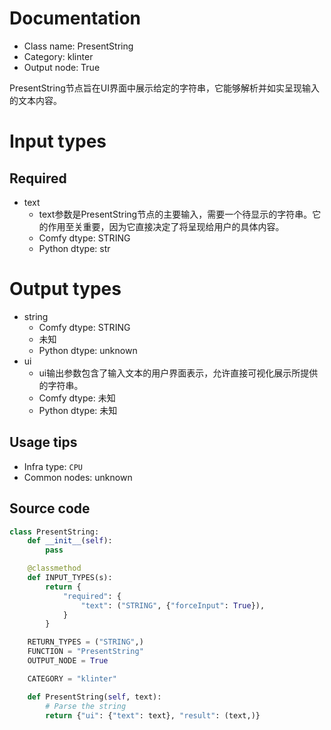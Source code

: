 
# Documentation
- Class name: PresentString
- Category: klinter
- Output node: True

PresentString节点旨在UI界面中展示给定的字符串，它能够解析并如实呈现输入的文本内容。

# Input types
## Required
- text
    - text参数是PresentString节点的主要输入，需要一个待显示的字符串。它的作用至关重要，因为它直接决定了将呈现给用户的具体内容。
    - Comfy dtype: STRING
    - Python dtype: str

# Output types
- string
    - Comfy dtype: STRING
    - 未知
    - Python dtype: unknown
- ui
    - ui输出参数包含了输入文本的用户界面表示，允许直接可视化展示所提供的字符串。
    - Comfy dtype: 未知
    - Python dtype: 未知


## Usage tips
- Infra type: `CPU`
- Common nodes: unknown


## Source code
```python
class PresentString:
    def __init__(self):
        pass

    @classmethod
    def INPUT_TYPES(s):
        return {
            "required": {
                "text": ("STRING", {"forceInput": True}),
            }
        }

    RETURN_TYPES = ("STRING",)
    FUNCTION = "PresentString"
    OUTPUT_NODE = True

    CATEGORY = "klinter"

    def PresentString(self, text):
        # Parse the string
        return {"ui": {"text": text}, "result": (text,)}

```
